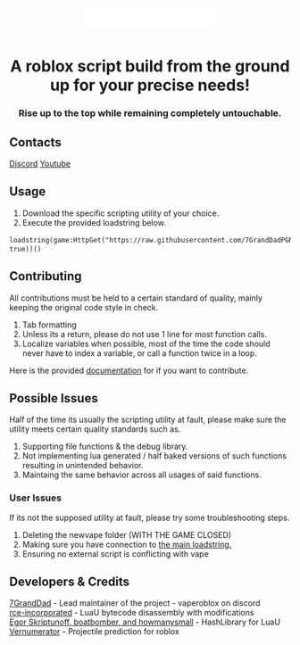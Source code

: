 <p align="center">
  <img src="./README/vapelogo.png"/>
</p>
<h1 align="center">
  A roblox script build from the ground up for your precise needs!
</h1>
<h3 align="center">
  Rise up to the top while remaining completely untouchable.
</h3>

## Contacts
[Discord](https://discord.gg/ZqS836yx9k)
[Youtube](https://youtube.com/c/7GrandDadVape)

## Usage
1. Download the specific scripting utility of your choice.
2. Execute the provided loadstring below.
```
loadstring(game:HttpGet("https://raw.githubusercontent.com/7GrandDadPGN/VapeV4ForRoblox/main/NewMainScript.lua", true))()
```

## Contributing
All contributions must be held to a certain standard of quality, mainly keeping the original code style in check.
1. Tab formatting
2. Unless its a return, please do not use 1 line for most function calls.
3. Localize variables when possible, most of the time the code should never have to index a variable, or call a function twice in a loop.

Here is the provided [documentation](https://github.com/7GrandDadPGN/VapeV4ForRoblox/wiki) for if you want to contribute.

## Possible Issues
Half of the time its usually the scripting utility at fault, please make sure the utility meets certain quality standards such as.
1. Supporting file functions & the debug library.
2. Not implementing lua generated / half baked versions of such functions resulting in unintended behavior.
3. Maintaing the same behavior across all usages of said functions.
### User Issues
If its not the supposed utility at fault, please try some troubleshooting steps.
1. Deleting the newvape folder (WITH THE GAME CLOSED)
2. Making sure you have connection to [the main loadstring.](https://raw.githubusercontent.com/7GrandDadPGN/VapeV4ForRoblox/refs/heads/main/NewMainScript.lua)
3. Ensuring no external script is conflicting with vape

## Developers & Credits
[7GrandDad](https://github.com/7GrandDadPGN) - Lead maintainer of the project - vaperoblox on discord
<br/>
[rce-incorporated](https://github.com/rce-incorporated/Fiu) - LuaU bytecode disassembly with modifications
<br/>
[Egor Skriptunoff, boatbomber, and howmanysmall](https://devforum.roblox.com/t/open-source-hashlib/416732/1) - HashLibrary for LuaU
<br/>
[Vernumerator](https://devforum.roblox.com/t/predict-projectile-ballistics-including-gravity-and-motion/1842434) - Projectile prediction for roblox